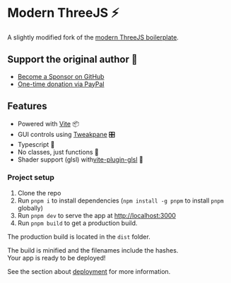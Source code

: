 # Modern ThreeJS ⚡️

A slightly modified fork of the [modern ThreeJS boilerplate](https://github.com/alvarosabu/modern-three/).

## Support the original author 💚

- [Become a Sponsor on GitHub](https://github.com/sponsors/alvarosabu)
- [One-time donation via PayPal](https://paypal.me/alvarosaburido)

## Features

- Powered with [Vite](https://vite.dev/) 📦
- GUI controls using [Tweakpane](https://cocopon.github.io/tweakpane/) 🎛
- Typescript 🦾
- No classes, just functions 🎯
- Shader support (glsl) with[vite-plugin-glsl](https://github.com/UstymUkhman/vite-plugin-glsl) 🎨

### Project setup

1. Clone the repo
2. Run `pnpm i` to install dependencies (`npm install -g pnpm` to install `pnpm` globally)
3. Run `pnpm dev` to serve the app at [http://localhost:3000](http://localhost:3000)
4. Run `pnpm build` to get a production build.

The production build is located in the `dist` folder.<br>

The build is minified and the filenames include the hashes.<br>
Your app is ready to be deployed!

See the section about [deployment](#deployment) for more information.